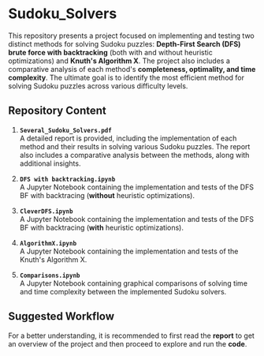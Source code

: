 # Sudoku_Solvers

This repository presents a project focused on implementing and testing two distinct methods for solving Sudoku puzzles: **Depth-First Search (DFS) brute force with backtracking** (both with and without heuristic optimizations) and **Knuth's Algorithm X**. The project also includes a comparative analysis of each method's **completeness, optimality, and time complexity**. The ultimate goal is to identify the most efficient method for solving Sudoku puzzles across various difficulty levels.

## Repository Content

1. **`Several_Sudoku_Solvers.pdf`**  
   A detailed report is provided, including the implementation of each method and their results in solving various Sudoku puzzles. The report also includes a comparative analysis between the methods, along with additional insights.

2. **`DFS with backtracking.ipynb`**  
   A Jupyter Notebook containing the implementation and tests of the DFS BF with backtracing (**without** heuristic optimizations).
   
3. **`CleverDFS.ipynb`**  
   A Jupyter Notebook containing the implementation and tests of the DFS BF with backtracing (**with** heuristic optimizations).

4. **`AlgorithmX.ipynb`**  
   A Jupyter Notebook containing the implementation and tests of the Knuth's Algorithm X.
   
6. **`Comparisons.ipynb`**  
   A Jupyter Notebook containing graphical comparisons of solving time and time complexity between the implemented Sudoku solvers.

## Suggested Workflow

For a better understanding, it is recommended to first read the **report** to get an overview of the project and then proceed to explore and run the **code**.
